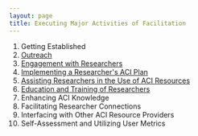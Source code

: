 ```yaml
---
layout: page
title: Executing Major Activities of Facilitation
---
```


1. Getting Established
2. [Outreach](02-outreach)
3. [Engagement with Researchers](03-engagement)
4. [Implementing a Researcher's ACI Plan](04-aci_plan)
5. [Assisting Researchers in the Use of ACI Resources](05-assistance)
6. [Education and Training of Researchers](06-education)
7. Enhancing ACI Knowledge
8. Facilitating Researcher Connections
9. Interfacing with Other ACI Resource Providers
10. Self-Assessment and Utilizing User Metrics

